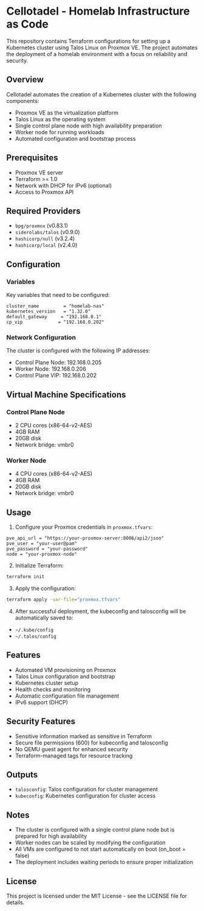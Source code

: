 # Cellotadel - Homelab Infrastructure as Code

This repository contains Terraform configurations for setting up a Kubernetes cluster using Talos Linux on Proxmox VE. The project automates the deployment of a homelab environment with a focus on reliability and security.

## Overview

Cellotadel automates the creation of a Kubernetes cluster with the following components:
- Proxmox VE as the virtualization platform
- Talos Linux as the operating system
- Single control plane node with high availability preparation
- Worker node for running workloads
- Automated configuration and bootstrap process

## Prerequisites

- Proxmox VE server
- Terraform >= 1.0
- Network with DHCP for IPv6 (optional)
- Access to Proxmox API

## Required Providers

- `bpg/proxmox` (v0.83.1)
- `siderolabs/talos` (v0.9.0)
- `hashicorp/null` (v3.2.4)
- `hashicorp/local` (v2.4.0)

## Configuration

### Variables

Key variables that need to be configured:

```hcl
cluster_name         = "homelab-nas"
kubernetes_version   = "1.32.0"
default_gateway     = "192.168.0.1"
cp_vip             = "192.168.0.202"
```

### Network Configuration

The cluster is configured with the following IP addresses:
- Control Plane Node: 192.168.0.205
- Worker Node: 192.168.0.206
- Control Plane VIP: 192.168.0.202

## Virtual Machine Specifications

### Control Plane Node
- 2 CPU cores (x86-64-v2-AES)
- 4GB RAM
- 20GB disk
- Network bridge: vmbr0

### Worker Node
- 4 CPU cores (x86-64-v2-AES)
- 4GB RAM
- 20GB disk
- Network bridge: vmbr0

## Usage

1. Configure your Proxmox credentials in `proxmox.tfvars`:
```hcl
pve_api_url = "https://your-proxmox-server:8006/api2/json"
pve_user = "your-user@pam"
pve_password = "your-password"
node = "your-proxmox-node"
```

2. Initialize Terraform:
```bash
terraform init
```

3. Apply the configuration:
```bash
terraform apply -var-file="proxmox.tfvars"
```

4. After successful deployment, the kubeconfig and talosconfig will be automatically saved to:
- `~/.kube/config`
- `~/.talos/config`

## Features

- Automated VM provisioning on Proxmox
- Talos Linux configuration and bootstrap
- Kubernetes cluster setup
- Health checks and monitoring
- Automatic configuration file management
- IPv6 support (DHCP)

## Security Features

- Sensitive information marked as sensitive in Terraform
- Secure file permissions (600) for kubeconfig and talosconfig
- No QEMU guest agent for enhanced security
- Terraform-managed tags for resource tracking

## Outputs

- `talosconfig`: Talos configuration for cluster management
- `kubeconfig`: Kubernetes configuration for cluster access

## Notes

- The cluster is configured with a single control plane node but is prepared for high availability
- Worker nodes can be scaled by modifying the configuration
- All VMs are configured to not start automatically on boot (on_boot = false)
- The deployment includes waiting periods to ensure proper initialization

## License

This project is licensed under the MIT License - see the LICENSE file for details.
